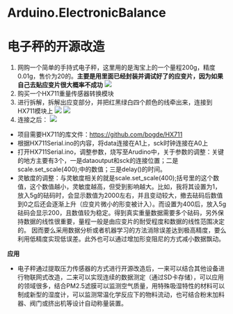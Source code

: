 # Arduino.ElectronicBalance
# 电子秤的开源改造
1. 网购一个简单的手持式电子秤，这里用的是淘宝上的一个量程200g，精度0.01g，售价为20的。**主要是用里面已经封装并调试好了的应变片，因为如果自己去贴应变片很大概率不成功**
![](http://i.imgur.com/XSFs7Ho.jpg)
2. 购买一个HX711重量传感器转换模块
3. 进行拆解，拆解出应变部分，并把红黑绿白四个颜色的线牵出来，连接到HX711模块上
![](http://i.imgur.com/fFTti4O.jpg)
![](http://i.imgur.com/8tLKitP.jpg)
4. 连接之后：
![](http://i.imgur.com/6zvEylg.jpg)

- 项目需要HX711的库文件：https://github.com/bogde/HX711
- 根据HX711Serial.ino的内容，将data连接在A1上，sck时钟连接在A0上
- 打开HX711Serial.ino，调整参数，烧写至Arudino中，关于参数的调整：关键的地方主要有3个，一是dataoutput和sck的连接位置；二是scale.set_scale(400);中的数值；三是delay()的时间。 
- 灵敏度的调整：与灵敏度相关的就是scale.set_scale(400);括号里的这个数值，这个数值越小，灵敏度越高，但受到影响越大。比如，我将其设置为1，放入5g的砝码时，会显示数值为2000左右，并且变动较大，撤去砝码后数值到0之后还会逐渐上升（应变片微小的形变被计入）。而设置为400后，放入5g 砝码会显示200，且数值较为稳定。得到真实重量数据需要多个砝码，另外保持数据的线性很重要，量程一般是由应变片的耐受程度和数据的线性范围决定的。 因而要么采用数据分析或者机器学习的方法消除误差达到极高精度，要么利用低精度实现低误差。此外也可以通过增加形变阻尼的方式减小数据飘动。 

**应用** 
- 电子秤通过提取压力传感器的方式进行开源改造后，一来可以结合其他设备进行物联网式改造，二来可以实现连续的数据测定（通过SD卡存储），可以应用的领域很多，结合PM2.5滤膜可以监测空气质量，用特殊吸湿特性的材料可以制成新型的湿度计，可以监测常温化学反应下的物料流动，也可结合粉末加料器、阀门或挤出机等设计自动称量装置。

